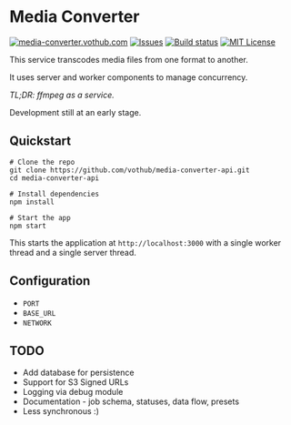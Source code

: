 # Media Converter

[![media-converter.vothub.com](https://img.shields.io/website.svg?down_color=red&down_message=down&label=media-converter.vothub.com&up_color=green&up_message=ok&url=https%3A%2F%2Fmedia-converter.vothub.com)](https://media-converter.vothub.com)
[![Issues](https://img.shields.io/github/issues/vothub/media-converter-api.svg)](https://github.com/vothub/media-converter-api/issues)
[![Build status](https://img.shields.io/circleci/project/github/vothub/media-converter-api/master.svg)](https://circleci.com/gh/vothub/media-converter-api/tree/master)
[![MIT License](https://img.shields.io/badge/license-MIT-blue.svg)](https://spdx.org/licenses/MIT)


This service transcodes media files from one format to another.

It uses server and worker components to manage concurrency.

*TL;DR: ffmpeg as a service.*

Development still at an early stage.


## Quickstart
```
# Clone the repo
git clone https://github.com/vothub/media-converter-api.git
cd media-converter-api

# Install dependencies
npm install

# Start the app
npm start
```

This starts the application at `http://localhost:3000`
with a single worker thread and a single server thread.

## Configuration

- `PORT`
- `BASE_URL`
- `NETWORK`


## TODO

- Add database for persistence
- Support for S3 Signed URLs
- Logging via debug module
- Documentation - job schema, statuses, data flow, presets
- Less synchronous :)

<!--
- Queue monitoring
- Auth
- Documentation - deployments, multiple nodes
- Add web hooks / callback URLs for notifications
- Support image conversions
- Support PDF/doc conversions
- Support waveform generation
- Support screenshot generation (from videos and text documents)
-->

<!--
JSON API
{
  file: {url},
  targets: ['gif', 'webm'],
  opts: {
    screenshots: 5,
    screenshotFormat: 'png'
  }
}
{
  file: {url},
  targets: 'jpg',
  opts: {
    pages: '1-3'
  }
}
{
  file: {base64},
  targets: 'jpg'
}
{
  file: {url},
  targets: 'html'
}
-->
